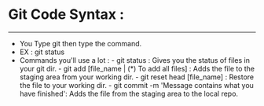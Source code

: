 # Git Code Syntax :
-------------------

- You Type git then type the command.
- EX : git status
- Commands you'll use a lot :
        - git status : Gives you the status of files in your git dir.
        - git add [file_name | (*) To add all files] : Adds the file to the staging area from your working dir.
        - git reset head [file_name] : Restore the file to your working dir.
        - git commit -m 'Message contains what you have finished': Adds the file from the staging area to the local repo.